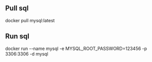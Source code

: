 ## Pull sql
docker pull mysql:latest

## Run sql
docker run --name mysql -e MYSQL_ROOT_PASSWORD=123456 -p 3306:3306 -d mysql
